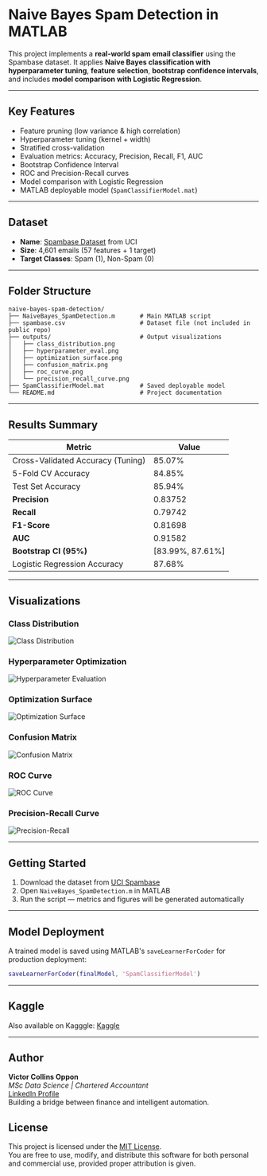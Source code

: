 # Naive Bayes Spam Detection in MATLAB



This project implements a **real-world spam email classifier** using the Spambase dataset. It applies **Naive Bayes classification with hyperparameter tuning**, **feature selection**, **bootstrap confidence intervals**, and includes **model comparison with Logistic Regression**.

---

##  Key Features
- Feature pruning (low variance & high correlation)
- Hyperparameter tuning (kernel + width)
- Stratified cross-validation
- Evaluation metrics: Accuracy, Precision, Recall, F1, AUC
- Bootstrap Confidence Interval
- ROC and Precision-Recall curves
- Model comparison with Logistic Regression
- MATLAB deployable model (`SpamClassifierModel.mat`)

---

##  Dataset

- **Name**: [Spambase Dataset](https://archive.ics.uci.edu/ml/datasets/spambase) from UCI
- **Size**: 4,601 emails (57 features + 1 target)
- **Target Classes**: Spam (1), Non-Spam (0)

---

##  Folder Structure

```plaintext
naive-bayes-spam-detection/
├── NaiveBayes_SpamDetection.m       # Main MATLAB script
├── spambase.csv                     # Dataset file (not included in public repo)
├── outputs/                         # Output visualizations
│   ├── class_distribution.png
│   ├── hyperparameter_eval.png
│   ├── optimization_surface.png
│   ├── confusion_matrix.png
│   ├── roc_curve.png
│   └── precision_recall_curve.png
├── SpamClassifierModel.mat          # Saved deployable model
└── README.md                        # Project documentation

```

---

##  Results Summary

| Metric                           | Value            |
|----------------------------------|------------------|
| Cross-Validated Accuracy (Tuning) | 85.07%          |
| 5-Fold CV Accuracy               | 84.85%           |
| Test Set Accuracy                | 85.94%           |
| **Precision**                    | 0.83752          |
| **Recall**                       | 0.79742          |
| **F1-Score**                     | 0.81698          |
| **AUC**                          | 0.91582          |
| **Bootstrap CI (95%)**           | [83.99%, 87.61%] |
| Logistic Regression Accuracy     | 87.68%           |


---

##  Visualizations

### Class Distribution
![Class Distribution](class_distribution.png)

### Hyperparameter Optimization
![Hyperparameter Evaluation](hyperparameter_eval.png)

### Optimization Surface
![Optimization Surface](optimization_surface.png)

### Confusion Matrix
![Confusion Matrix](confusion_matrix.png)

### ROC Curve
![ROC Curve](roc_curve.png)

### Precision-Recall Curve
![Precision-Recall](precision_recall_curve.png)

---

##  Getting Started

1. Download the dataset from [UCI Spambase](https://archive.ics.uci.edu/ml/datasets/spambase)
2. Open `NaiveBayes_SpamDetection.m` in MATLAB
3. Run the script — metrics and figures will be generated automatically

---

##  Model Deployment
A trained model is saved using MATLAB's `saveLearnerForCoder` for production deployment:
```matlab
saveLearnerForCoder(finalModel, 'SpamClassifierModel')

```
---
##  Kaggle
Also available on Kagggle:
[Kaggle](https://www.kaggle.com/code/victoropp/spam-detection-in-matlab-naive-bayes-classifier)

---
##  Author

**Victor Collins Oppon**  
*MSc Data Science | Chartered Accountant*  
[LinkedIn Profile](https://www.linkedin.com/in/victor-collins-oppon-fcca-mba-bsc-01541019/)  
Building a bridge between finance and intelligent automation.


##  License

This project is licensed under the [MIT License](LICENSE).  
You are free to use, modify, and distribute this software for both personal and commercial use, provided proper attribution is given.


